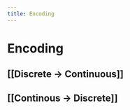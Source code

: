 ```yaml
---
title: Encoding
---
```


# Encoding

## [[Discrete -> Continuous]]

## [[Continous -> Discrete]]














































